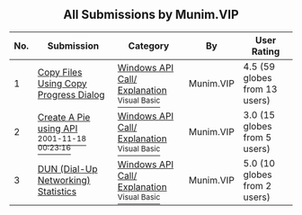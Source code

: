 ﻿<div align="center">

## All Submissions by Munim\.VIP

</div>

No.  | Submission | Category | By   | User Rating
---- | ---------- | -------- | ---- | -----------
1 | [Copy Files Using Copy Progress Dialog<br />](https://github.com/Planet-Source-Code/munim-vip-copy-files-using-copy-progress-dialog__1-28983) | [Windows API Call/ Explanation<br /><sup>Visual Basic</sup>](../ByCategory/windows-api-call-explanation__1-39.md) | Munim\.VIP | 4.5 (59 globes from 13 users)
2 | [Create A Pie using API<br /><sup>2001-11-18 00:23:16</sup>](https://github.com/Planet-Source-Code/munim-vip-create-a-pie-using-api__1-28969) | [Windows API Call/ Explanation<br /><sup>Visual Basic</sup>](../ByCategory/windows-api-call-explanation__1-39.md) | Munim\.VIP | 3.0 (15 globes from 5 users)
3 | [DUN \(Dial\-Up Networking\) Statistics<br />](https://github.com/Planet-Source-Code/munim-vip-dun-dial-up-networking-statistics__1-33006) | [Windows API Call/ Explanation<br /><sup>Visual Basic</sup>](../ByCategory/windows-api-call-explanation__1-39.md) | Munim\.VIP | 5.0 (10 globes from 2 users)
